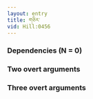 ```yaml
---
layout: entry
title: གཅིར་
vid: Hill:0456
---
```

### Dependencies (N = 0)


### Two overt arguments


### Three overt arguments
